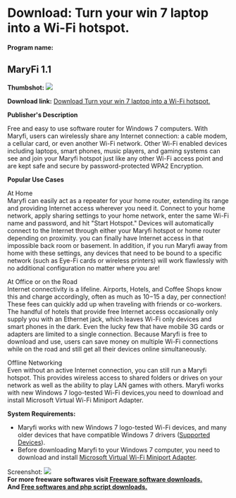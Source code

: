 # Download: Turn your win 7 laptop into a Wi-Fi hotspot.

**Program name:**

## MaryFi 1.1

  
**Thumbshot:** ![](http://www.freewarefiles.com/screenshot/maryfi_md.jpg)   
  
**Download link:** [Download Turn your win 7 laptop into a Wi-Fi hotspot.](http://freesoftwares.boysofts.com/MaryFi_program_69148.html)  
  


**Publisher's Description**  
  


Free and easy to use software router for Windows 7 computers. With Maryfi, users can wirelessly share any Internet connection: a cable modem, a cellular card, or even another Wi-Fi network. Other Wi-Fi enabled devices including laptops, smart phones, music players, and gaming systems can see and join your Maryfi hotspot just like any other Wi-Fi access point and are kept safe and secure by password-protected WPA2 Encryption. 

**Popular Use Cases**

At Home  
Maryfi can easily act as a repeater for your home router, extending its range and providing Internet access wherever you need it. Connect to your home network, apply sharing settings to your home network, enter the same Wi-Fi name and password, and hit "Start Hotspot." Devices will automatically connect to the Internet through either your Maryfi hotspot or home router depending on proximity. you can finally have Internet access in that impossible back room or basement. In addition, if you run Maryfi away from home with these settings, any devices that need to be bound to a specific network (such as Eye-Fi cards or wireless printers) will work flawlessly with no additional configuration no matter where you are!

At Office or on the Road  
Internet connectivity is a lifeline. Airports, Hotels, and Coffee Shops know this and charge accordingly, often as much as $10-$15 a day, per connection! These fees can quickly add up when traveling with friends or co-workers. The handful of hotels that provide free Internet access occasionally only supply you with an Ethernet jack, which leaves Wi-Fi only devices and smart phones in the dark. Even the lucky few that have mobile 3G cards or adapters are limited to a single connection. Because Maryfi is free to download and use, users can save money on multiple Wi-Fi connections while on the road and still get all their devices online simultaneously.

Offline Networking  
Even without an active Internet connection, you can still run a Maryfi hotspot. This provides wireless access to shared folders or drives on your network as well as the ability to play LAN games with others. Maryfi works with new Windows 7 logo-tested Wi-Fi devices,you need to download and install Microsoft Virtual Wi-Fi Miniport Adapter.

**System Requirements:**  


  * Maryfi works with new Windows 7 logo-tested Wi-Fi devices, and many older devices that have compatible Windows 7 drivers ([Supported Devices](http://www.maryfi.com/devices.php)). 
  * Before downloading Maryfi to your Windows 7 computer, you need to download and install [Microsoft Virtual Wi-Fi Miniport Adapter](http://research.microsoft.com/en-us/downloads/994abd5f-53d1-4dba-a9d8-8ba1dcccead7/). 

  
  
Screenshot: ![](http://www.freewarefiles.com/screenshot/maryfi.jpg)   
**For more freeware softwares visit [Freeware software downloads.](http://freesoftwares.boysofts.com/)**   
**And [Free softwares and php script downloads.](http://www.boysofts.com/)**
